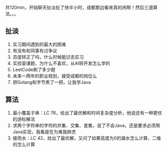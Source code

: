 共120min，开始聊天扯淡扯了快半小时，成都那边看来真的闲啊！然后三道算法。。。

## 扯淡
1. 实习期间遇到的最大的困难
2. 有没有和同事有过争议
3. 百度转正了吗，什么时候能过去实习
4. 实验室课题，为什么不喜欢，从AI转开发怎么学的
5. LeetCode刷了多少题
6. 未来一两年的职业规划，接受成都的岗位么
7. 把Golang和字节黑了一把，让我学Java

## 算法
1. 最小覆盖子串：LC 76，给出了最优解和时间复杂度分析，他说还有一种更优的游标解法
2. 求两个字符串的字符的并集、交集、差集，说了不会Java，还是要求必须用Java实现，我看是在为难我胖虎
3. 接雨水：LC 42，给出了最优解，又问了如果高度为0的漏水怎么计算，二维的怎么计算
